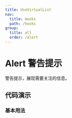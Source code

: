```yaml
---
title: UseVirtualList
nav:
  title: Hooks
  path: /hooks
group:
  title: all
  order: /alert
---
```


# Alert 警告提示

警告提示，展现需要关注的信息。

## 代码演示

### 基本用法

<code src="./demo/basic.tsx"></code>
